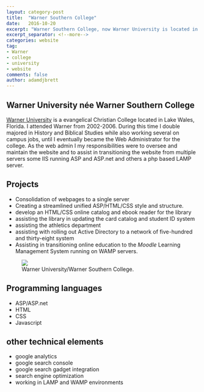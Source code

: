 ```yaml
---
layout: category-post
title:  "Warner Southern College"
date:   2016-10-20
excerpt: "Warner Southern College, now Warner University is located in beautiful Lake Wales, Florida in the heart of central Florida."
excerpt_separator: <!--more-->
categories: website
tag:
- Warner
- college
- university
- website
comments: false
author: adamdjbrett
---
```


## Warner University n&eacute;e Warner Southern College
[Warner University](http://warner.edu/) is a evangelical Christian College located in Lake Wales, Florida. I attended Warner from 2002-2006. During this time I double majored in History and Biblical Studies while also working several on campus jobs, until I eventually became the Web Administrator for the college.
As the web admin I my responsibilities were to oversee and maintain the website and to assist in transitioning the website from multiple servers some IIS running ASP and ASP.net and others a php based LAMP server.
<!--more-->

## Projects
* Consolidation of webpages to a single server
* Creating a streamlined unified ASP/HTML/CSS style and structure.
* develop an HTML/CSS online catalog and ebook reader for the library
* assisting the library in updating the card catalog and student ID system
* assisting the athletics department
* assisting with rolling out Active Directory to a network of five-hundred and thirty-eight system
* Assisting in transitioning online education to the _Moodle_ Learning Management System running on WAMP servers.


<figure>
	<a href="/assets/img/Warner-Southern-College-Central-Floridas-Christian-College.jpg"><img src="/assets/img/Warner-Southern-College-Central-Floridas-Christian-College-761x440.jpg"></a>
	<figcaption>Warner University/Warner Southern College.</figcaption>
</figure>

## Programming languages
* ASP/ASP.net
* HTML
* CSS
* Javascript


## other technical elements
* google analytics
* google search console
* google search gadget integration
* search engine optimization
* working in LAMP and WAMP environments
